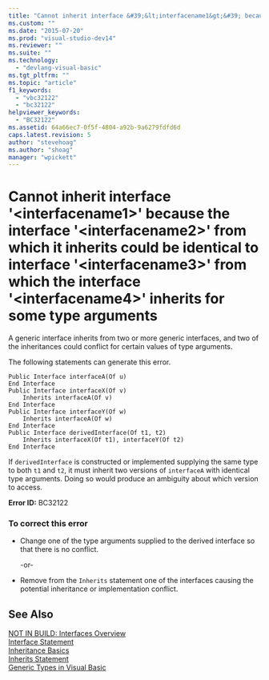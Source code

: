 ```yaml
---
title: "Cannot inherit interface &#39;&lt;interfacename1&gt;&#39; because the interface &#39;&lt;interfacename2&gt;&#39; from which it inherits could be identical to interface &#39;&lt;interfacename3&gt;&#39; from which the interface &#39;&lt;interfacename4&gt;&#39; inherits for some type arguments | Microsoft Docs"
ms.custom: ""
ms.date: "2015-07-20"
ms.prod: "visual-studio-dev14"
ms.reviewer: ""
ms.suite: ""
ms.technology: 
  - "devlang-visual-basic"
ms.tgt_pltfrm: ""
ms.topic: "article"
f1_keywords: 
  - "vbc32122"
  - "bc32122"
helpviewer_keywords: 
  - "BC32122"
ms.assetid: 64a66ec7-0f5f-4804-a92b-9a6279fdfd6d
caps.latest.revision: 5
author: "stevehoag"
ms.author: "shoag"
manager: "wpickett"
---
```

# Cannot inherit interface &#39;&lt;interfacename1&gt;&#39; because the interface &#39;&lt;interfacename2&gt;&#39; from which it inherits could be identical to interface &#39;&lt;interfacename3&gt;&#39; from which the interface &#39;&lt;interfacename4&gt;&#39; inherits for some type arguments
A generic interface inherits from two or more generic interfaces, and two of the inheritances could conflict for certain values of type arguments.  
  
 The following statements can generate this error.  
  
```  
Public Interface interfaceA(Of u)  
End Interface  
Public Interface interfaceX(Of v)  
    Inherits interfaceA(Of v)  
End Interface  
Public Interface interfaceY(Of w)  
    Inherits interfaceA(Of w)  
End Interface  
Public Interface derivedInterface(Of t1, t2)  
    Inherits interfaceX(Of t1), interfaceY(Of t2)  
End Interface  
```  
  
 If `derivedInterface` is constructed or implemented supplying the same type to both `t1` and `t2`, it must inherit two versions of `interfaceA` with identical type arguments. Doing so would produce an ambiguity about which version to access.  
  
 **Error ID:** BC32122  
  
### To correct this error  
  
-   Change one of the type arguments supplied to the derived interface so that there is no conflict.  
  
     -or-  
  
-   Remove from the `Inherits` statement one of the interfaces causing the potential inheritance or implementation conflict.  
  
## See Also  
 [NOT IN BUILD: Interfaces Overview](http://msdn.microsoft.com/en-us/f96bb470-c1b8-4c73-89bc-6f536b798da1)   
 [Interface Statement](../../visual-basic/language-reference/statements/interface-statement.md)   
 [Inheritance Basics](../../visual-basic/programming-guide/language-features/objects-and-classes/inheritance-basics.md)   
 [Inherits Statement](../../visual-basic/language-reference/statements/inherits-statement.md)   
 [Generic Types in Visual Basic](../../visual-basic/programming-guide/language-features/data-types/generic-types.md)